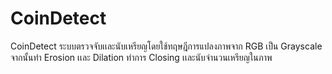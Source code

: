 # CoinDetect
CoinDetect ระบบตรวจจับเเละนับเหรียญโดยใช้ทฤษฎีการแปลงภาพจาก RGB เป็น Grayscale จากนั้นทำ Erosion เเละ Dilation ทำการ Closing เเละนับจำนวนเหรียญในภาพ
